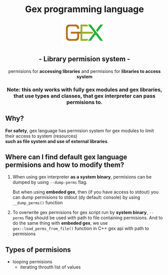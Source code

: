 <h1 align="center">Gex programming language</h1>

<p align="center">
  <img style="width: min(15vw, 15vh);" src="../../img/gex3.svg">
</p>

<div align="center">
    <h2 align="center">-&nbspLibrary permision system&nbsp-</h2>
    permisions for <strong>accessing libraries</strong>
    and permisions for <strong>libraries to access system</strong>
    <h3>
        Note: this only works with fully gex modules
        and gex libraries, that use types and classes,
        that gex interpreter can pass permisions to.
    </h3>
</div>

## Why?
**For safety**, gex language has permision system for gex modules to limit their access to system (resources)  
**such as file system and use of external libraries**.

## Where can I find default gex language permisions and how to modify them?
1. When using gex interpreter **as a system binary**, permisions can be dumped by using `--dump-perms` flag.

   But when using **embeded gex**, then (if you have access to stdout) you can dump permisions to stdout (dy default: console) by using `__dump_perms()` function

2. To overwrite gex permisions for gex script run by **system binary**, `--perms` flag should be used with path to file containing permisions.
   And to do the same thing with **embeded gex**, we use `gex::load_perms_from_file()` function in C++ gex api with path to permisions

## Types of permisions
- looping permisions
  - iterating throuth list of values  
    
    
